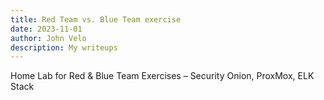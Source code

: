 ```yaml
---
title: Red Team vs. Blue Team exercise
date: 2023-11-01
author: John Velo
description: My writeups
---
```


Home Lab for Red & Blue Team Exercises – Security Onion, ProxMox, ELK Stack